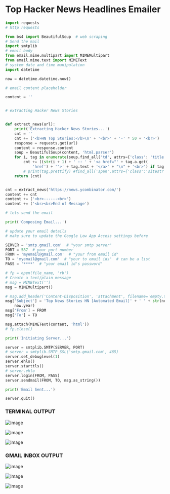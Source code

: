 # Top Hacker News Headlines Emailer
```PYTHON
import requests
# http requests

from bs4 import BeautifulSoup  # web scraping
# Send the mail
import smtplib
# email body
from email.mime.multipart import MIMEMultipart
from email.mime.text import MIMEText
# system date and time manipulation
import datetime

now = datetime.datetime.now()

# email content placeholder

content = ''


# extracting Hacker News Stories


def extract_news(url):
    print('Extracting Hacker News Stories...')
    cnt = ''
    cnt += ('<b>HN Top Stories:</b>\n' + '<br>' + '-' * 50 + '<br>')
    response = requests.get(url)
    content = response.content
    soup = BeautifulSoup(content, 'html.parser')
    for i, tag in enumerate(soup.find_all('td', attrs={'class': 'title', 'valign': ''})):
        cnt += ((str(i + 1) + ' :: ' + '<a href="' + tag.a.get(
            'href') + '">' + tag.text + '</a>' + "\n" + '<br>') if tag.text != 'More' else '')
        # print(tag.prettify) #find_all('span',attrs={'class':'sitestr'}))
    return (cnt)


cnt = extract_news('https://news.ycombinator.com/')
content += cnt
content += ('<br>------<br>')
content += ('<br><br>End of Message')

# lets send the email

print('Composing Email...')

# update your email details
# make sure to update the Google Low App Access settings before

SERVER = 'smtp.gmail.com'  # "your smtp server"
PORT = 587  # your port number
FROM = 'myemail@gmail.com'  # "your from email id"
TO = 'myemail@gmail.com'  # "your to email ids"  # can be a list
PASS = '****'  # "your email id's password"

# fp = open(file_name, 'rb')
# Create a text/plain message
# msg = MIMEText('')
msg = MIMEMultipart()

# msg.add_header('Content-Disposition', 'attachment', filename='empty.txt')
msg['Subject'] = 'Top News Stories HN [Automated Email]' + ' ' + str(now.day) + '-' + str(now.month) + '-' + str(
    now.year)
msg['From'] = FROM
msg['To'] = TO

msg.attach(MIMEText(content, 'html'))
# fp.close()

print('Initiating Server...')

server = smtplib.SMTP(SERVER, PORT)
# server = smtplib.SMTP_SSL('smtp.gmail.com', 465)
server.set_debuglevel(1)
server.ehlo()
server.starttls()
# server.ehlo
server.login(FROM, PASS)
server.sendmail(FROM, TO, msg.as_string())

print('Email Sent...')

server.quit()
```

### TERMINAL OUTPUT
![image](https://user-images.githubusercontent.com/80588277/193440725-2f3f4161-fcac-4034-a5d4-c1250861b8d0.png)

![image](https://user-images.githubusercontent.com/80588277/193440746-c85ffe59-3352-4cde-a7a1-60cf7afb9caa.png)

![image](https://user-images.githubusercontent.com/80588277/193440761-5af4e06c-b3a4-4f0d-aa2b-7dcf15616415.png)


### GMAIL INBOX OUTPUT

![image](https://user-images.githubusercontent.com/80588277/193440779-aca5cd72-7e45-43a1-bc30-682491ff9a78.png)

![image](https://user-images.githubusercontent.com/80588277/193440795-2fe81385-a037-421d-b896-f94a516ebb3c.png)

![image](https://user-images.githubusercontent.com/80588277/193440803-b24a5418-5424-4f28-bc05-6c7ab924619f.png)
